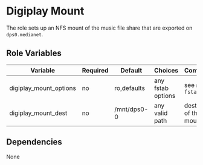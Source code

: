 # Digiplay Mount

The role sets up an NFS mount of the music file share that are exported on `dps0.medianet`.

## Role Variables

Variable | Required | Default | Choices | Comments
--- | --- | --- | --- | --- |
digiplay_mount_options | no | ro,defaults | any fstab options | see `man fstab`
digiplay_mount_dest    | no | /mnt/dps0-0 | any valid path | destination of the mount

## Dependencies

None